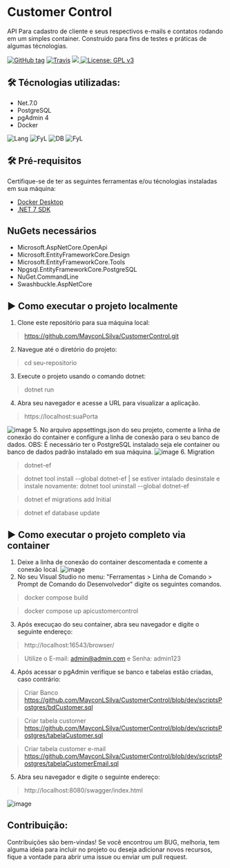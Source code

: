# Customer Control

API Para cadastro de cliente e seus respectivos e-mails e contatos rodando em um simples container. Construido para fins de testes e práticas de algumas técnologias.

[![GitHub tag](https://img.shields.io/github/tag/gotbahn/browsers-support-badges.svg)](https://github.com/MayconLSilva/CustomerControl)
[![Travis](https://img.shields.io/travis/gotbahn/browsers-support-badges.svg)](https://github.com/MayconLSilva/CustomerControl)
<a href="https://github.com/MayconLSilva/CustomerControl">
    <img src="https://img.shields.io/github/issues-pr/FN-FAL113/github-readme-steam-status"/> 
</a>
[![License: GPL v3](https://img.shields.io/badge/License-GPLv3-blue.svg)](https://www.gnu.org/licenses/gpl-3.0)
## 🛠️ Técnologias utilizadas:
* Net.7.0
* PostgreSQL
* pgAdmin 4
* Docker

![Lang](https://img.shields.io/badge/C%23-239120?style=for-the-badge&logo=c-sharp&logoColor=white)
![FyL](https://img.shields.io/badge/.NET-5C2D91?style=for-the-badge&logo=.net&logoColor=white)
![DB](https://img.shields.io/badge/PostgreSQL-336791?style=for-the-badge&logo=PostgreSQL&logoColor=white)
![FyL](https://img.shields.io/badge/Docker-2496ED?style=for-the-badge&logo=docker&logoColor=white)

## 🛠️ Pré-requisitos
Certifique-se de ter as seguintes ferramentas e/ou técnologias instaladas em sua máquina:
* [Docker Desktop](https://desktop.docker.com/win/main/amd64/Docker%20Desktop%20Installer.exe?_gl=1*msh36l*_ga*MTQ0Mzc3NjU2Ny4xNjI1MzMzMjE5*_ga_XJWPQMJYHQ*MTY4NzM2NTc2Ni43LjEuMTY4NzM2NTc2Ni42MC4wLjA.)
* [.NET 7 SDK](https://download.visualstudio.microsoft.com/download/pr/2ab1aa68-3e14-401a-b106-833d66fa992b/060457e640f4095acf4723c4593314b6/dotnet-sdk-7.0.304-win-x64.exe)

## NuGets necessários
* Microsoft.AspNetCore.OpenApi
* Microsoft.EntityFrameworkCore.Design
* Microsoft.EntityFrameworkCore.Tools
* Npgsql.EntityFrameworkCore.PostgreSQL
* NuGet.CommandLine
* Swashbuckle.AspNetCore

## ▶️ Como executar o projeto localmente
1. Clone este repositório para sua máquina local:
> https://github.com/MayconLSilva/CustomerControl.git
2. Navegue até o diretório do projeto:
> cd seu-repositorio
3. Execute o projeto usando o comando dotnet:
> dotnet run
4. Abra seu navegador e acesse a URL para visualizar a aplicação.
> https://localhost:suaPorta

![image](https://github.com/MayconLSilva/CustomerControl/assets/24304710/b5dae1b4-f707-4cbe-acfd-55bc827f619b)
5. No arquivo appsettings.json do seu projeto, comente a linha de conexão do container e configure a linha de conexão para o seu banco de dados.
OBS: É necessário ter o PostgreSQL instalado seja ele container ou banco de dados padrão instalado em sua máquina.
![image](https://github.com/MayconLSilva/CustomerControl/assets/24304710/89c029ca-e1d9-448d-97ae-6827227ef8af)
6. Migration
> dotnet-ef

> dotnet tool install --global dotnet-ef | se estiver intalado desinstale e instale novamente: dotnet tool uninstall --global dotnet-ef

> dotnet ef migrations add Initial 

> dotnet ef database update

## ▶️ Como executar o projeto completo via container
1. Deixe a linha de conexão do container descomentada e comente a conexão local.
![image](https://github.com/MayconLSilva/CustomerControl/assets/24304710/73e23a4d-5a21-477c-b659-49d523f2d335)
2. No seu Visual Studio no menu: "Ferramentas > Linha de Comando > Prompt de Comando do Desenvolvedor" digite os seguintes comandos.
> docker compose build

> docker compose up apicustomercontrol
3. Após execuçao do seu container, abra seu navegador e digite o seguinte endereço:
> http://localhost:16543/browser/

> Utilize o E-mail: admin@admin.com e Senha: admin123
4. Após acessar o pgAdmin verifique se banco e tabelas estão criadas, caso contrário:
> Criar Banco
https://github.com/MayconLSilva/CustomerControl/blob/dev/scriptsPostgres/bdCustomer.sql

> Criar tabela customer
https://github.com/MayconLSilva/CustomerControl/blob/dev/scriptsPostgres/tabelaCustomer.sql

> Criar tabela customer e-mail
https://github.com/MayconLSilva/CustomerControl/blob/dev/scriptsPostgres/tabelaCustomerEmail.sql

5. Abra seu navegador e digite o seguinte endereço:
> http://localhost:8080/swagger/index.html

![image](https://github.com/MayconLSilva/CustomerControl/assets/24304710/598d0587-133b-41eb-b245-0e3285a7075c)

## Contribuição:
Contribuições são bem-vindas! Se você encontrou um BUG, melhoria, tem alguma ideia para incluir no projeto ou deseja adicionar novos recursos, fique a vontade para abrir uma issue ou enviar um pull request.
